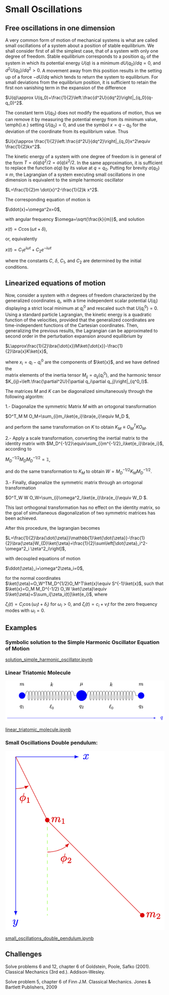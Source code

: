 # Small Oscillations

## Free oscillations in one dimension

A very common form of motion of mechanical systems is what are called small oscillations of a system about a position of stable equilibrium. We shall consider first of all the simplest case, that of a system with only one degree of freedom.
Stable equilibrium corresponds to a position $q_0$ of the system in which its potential energy $U(q)$ is a minimum  $dU(q_0)/dq=0$, and  $d^2U(q_0)/dq^2>0$. A movement away from this position results in the setting up of a force $-dU/dq$ which tends to return the system to equilibrium. For small deviations from the equilibrium position, it is sufficient to retain the first non vanishing term in the expansion of the difference

$U(q)\approx U(q_0)+\frac{1}{2}\left.\frac{d^2U}{dq^2}\right|_{q_0}(q-q_0)^2$.

The constant term $U(q_0)$ does not modify the equations of motion, thus we can remove it by measuring the potential energy from its minimum value, \emph{i.e.} setting $U(q_0) = 0$, and use the symbol $x=q-q_0$ for the deviation of the coordinate from its equilibrium value. Thus

$U(x)\approx \frac{1}{2}\left.\frac{d^2U}{dq^2}\right|_{q_0}x^2\equiv \frac{1}{2}kx^2$.

The kinetic energy of a system with one degree of freedom is in general
of the form $T=a(q)\dot{q}^2/2=a(q)\dot{x}^2/2$.  In the same approximation, it is sufficient to replace the function $a(q)$ by its value at $q = q_0$. Putting for brevity $a(q_0)\equiv m$, the Lagrangian of a system executing small oscillations in one dimension is equivalent to the simple harmonic oscillator

$L=\frac{1}{2}m \dot{x}^2-\frac{1}{2}k x^2$.

The corresponding equation of motion is

$\ddot{x}+\omega^2x=0$,

with angular frequency $\omega=\sqrt{\frac{k}{m}}$, and solution

$x(t)= C\cos(\omega t+\delta)$,

or, equivalently

$x(t)=C_1 e^{i\omega t}+C_2 e^{-i\omega t}$

where the constants $C$, $\delta$, $C_1$, and $C_2$ are determined by the initial conditions.

## Linearized equations of motion
Now, consider a system with $n$ degrees of freedom characterized by the generalized coordinates $q_i$, with a time independent scalar potential $U(q_i)$ displaying a strict local minimum at $q^0_i$ and rescaled such that $U(q_i^0)=0$. Using a standard particle Lagrangian, the kinetic energy is a quadratic function of the velocities, provided that the generalized coordinates are time-independent functions of the Cartesian coordinates. Then, generalizing the  previous results, the Lagrangian can be approximated to second order in the perturbation expansion around equilibrium by

$L\approx\frac{1}{2}\bra{\dot{x}}M\ket{\dot{x}}-\frac{1}{2}\bra{x}K\ket{x}$,

where $x_i=q_i-q^0_i$ are the components of $\ket{x}$, and we have defined the  
matrix elements of the inertia tensor $M_{ij}= a_{ij}(q^0_l)$, and the harmonic tensor $K_{ij}=\left.\frac{\partial^2U}{\partial q_i\partial q_j}\right|_{q^0_l}$.

The matrices $M$ and $K$ can be diagonalized simultaneously through the following algoritm:

1.- Diagonalize the symmetric Matrix $M$ with an ortogonal transformation

$O^T_M M O_M=\sum_{i}m_i\ket{e_i}\bra{e_i}\equiv M_D $,

and perform the same transformation on $K$ to obtain $K_M\equiv O^T_M K O_M$.

2.- Apply a scale transformation, converting the inertial matrix to the identity matrix with $M_D^{-1/2}\equiv\sum_{i}m^{-1/2}_i\ket{e_i}\bra{e_i}$, according to

$M_D^{-1/2}M_DM_D^{-1/2}=\mathbb{1}$,

and do the same transformation to $K_M$ to obtain $W=M_D^{-1/2}K_M M_D^{-1/2}$.

3.- Finally, diagonalize the symmetric matrix through an ortogonal transformation 

$O^T_W W O_W=\sum_{i}\omega^2_i\ket{e_i}\bra{e_i}\equiv W_D $.

This last orthogonal transformation has no effect on the identity matrix, so the goal of simultaneous diagonalization of two symmetric matrices has been achieved.

After this procedure, the lagrangian becomes

$L=\frac{1}{2}\bra{\dot{\zeta}}\mathbb{1}\ket{\dot{\zeta}}-\frac{1}{2}\bra{\zeta}W_{D}\ket{\zeta}=\frac{1}{2}\sum\left[\dot{\zeta}_i^2-\omega^2_i \zeta^2_i\right]$,

with decoupled equations of motion

$\ddot{\zeta}_i+\omega^2\zeta_i=0$,

for the normal coordinates $\ket{\zeta}=O_W^TM_D^{1/2}O_M^T\ket{x}\equiv S^{-1}\ket{x}$, such that $\ket{x}=O_M M_D^{-1/2} O_W \ket{\zeta}\equiv S\ket{\zeta}=S\sum_i[\zeta_i(t)]\ket{e_i}$, where 

$\zeta_i(t)=C_i\cos(\omega_i t+\delta_i)$ for $\omega_i>0$, and $\zeta_i(t)=c_i+v_i t$ for the zero frequency modes with $\omega_i=0$.

## Examples

### Symbolic solution to the Simple Harmonic Oscillator Equation of Motion
[solution_simple_harmonic_oscillator.ipynb](https://github.com/Vaquera-Araujo/LabAv2023/blob/main/Symbolic%20Projects/Small%20Oscillations/solution_simple_harmonic_oscillator.ipynb)

### Linear Triatomic Molecule
![linear triatomic diagram](https://github.com/Vaquera-Araujo/LabAv2023/blob/main/Symbolic%20Projects/Small%20Oscillations/linear_triatomic_molecule.png)

[linear_triatomic_molecule.ipynb](https://github.com/Vaquera-Araujo/LabAv2023/blob/main/Symbolic%20Projects/Small%20Oscillations/linear_triatomic_molecule.ipynb)

### Small Oscillations Double pendulum:

![diagram](https://github.com/Vaquera-Araujo/LabAv2023/blob/main/Symbolic%20Projects/Equations%20of%20Motion%20in%20Classical%20Mechanics%20and%20Field%20Theory/coplanar_double_pendulum.png) 

[small_oscillations_double_pendulum.ipynb](https://github.com/Vaquera-Araujo/LabAv2023/blob/main/Symbolic%20Projects/Small%20Oscillations/small_oscillations_double_pendulum.ipynb)

## Challenges

Solve problems 6 and 12, chapter 6 of Goldstein, Poole, Safko (2001). Classical Mechanics (3rd ed.). Addison-Wesley.

Solve problem 5, chapter 6 of Finn J.M. Classical Mechanics. Jones & Bartlett Publishers, 2009 
